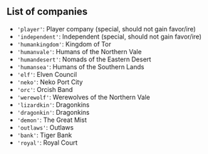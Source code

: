 ## List of companies

- `'player'`: Player company (special, should not gain favor/ire)
- `'independent'`: Independent (special, should not gain favor/ire)
- `'humankingdom'`: Kingdom of Tor
- `'humanvale'`: Humans of the Northern Vale 
- `'humandesert'`: Nomads of the Eastern Desert
- `'humansea'`: Humans of the Southern Lands
- `'elf'`: Elven Council
- `'neko'`: Neko Port City
- `'orc'`: Orcish Band
- `'werewolf'`: Werewolves of the Northern Vale
- `'lizardkin'`: Dragonkins
- `'dragonkin'`: Dragonkins
- `'demon'`: The Great Mist
- `'outlaws'`: Outlaws
- `'bank'`: Tiger Bank
- `'royal'`: Royal Court
